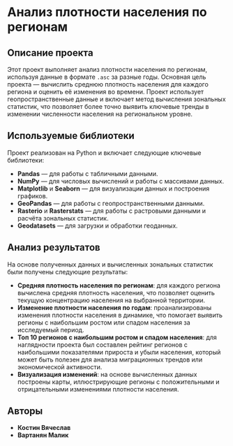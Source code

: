 # Анализ плотности населения по регионам

## Описание проекта

Этот проект выполняет анализ плотности населения по регионам, используя данные в формате `.asc` за разные годы. Основная цель проекта — вычислить среднюю плотность населения для каждого региона и оценить её изменения во времени. Проект использует геопространственные данные и включает метод вычисления зональных статистик, что позволяет более точно выявить ключевые тренды в изменении численности населения на региональном уровне.

## Используемые библиотеки

Проект реализован на Python и включает следующие ключевые библиотеки:

- **Pandas** — для работы с табличными данными.
- **NumPy** — для числовых вычислений и работы с массивами данных.
- **Matplotlib** и **Seaborn** — для визуализации данных и построения графиков.
- **GeoPandas** — для работы с геопространственными данными.
- **Rasterio** и **Rasterstats** — для работы с растровыми данными и расчёта зональных статистик.
- **Geodatasets** — для загрузки и обработки геоданных.

## Анализ результатов

На основе полученных данных и вычисленных зональных статистик были получены следующие результаты:

- **Средняя плотность населения по регионам**: для каждого региона вычислена средняя плотность населения, что позволяет оценить текущую концентрацию населения на выбранной территории.
- **Изменение плотности населения по годам**: проанализированы изменения плотности населения в динамике, что помогает выявить регионы с наибольшим ростом или спадом населения за исследуемый период.
- **Топ 10 регионов с наибольшим ростом и спадом населения**: для наглядности проекта был составлен рейтинг регионов с наибольшими показателями прироста и убыли населения, который может быть полезен для анализа миграционных трендов или экономической активности.
- **Визуализация изменений**: на основе вычисленных данных построены карты, иллюстрирующие регионы с положительными и отрицательными изменениями плотности населения.

## Авторы

- **Костин Вячеслав**
- **Вартанян Малик**

